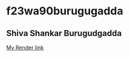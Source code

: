 # f23wa90burugugadda
## Shiva Shankar Burugudgadda
[My Render link](https://f23wa90burugugadda.onrender.com)
